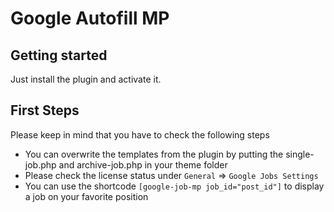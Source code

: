 # Google Autofill MP

## Getting started

Just install the plugin and activate it.

## First Steps

Please keep in mind that you have to check the following steps

- You can overwrite the templates from the plugin by putting the single-job.php and archive-job.php in your theme folder
- Please check the license status under ```General``` => ```Google Jobs Settings```
- You can use the shortcode ```[google-job-mp job_id="post_id"]``` to display a job on your favorite position